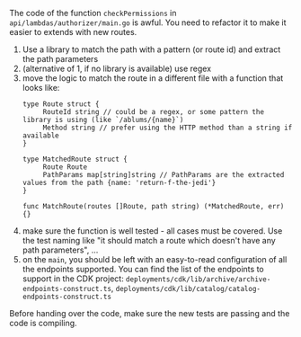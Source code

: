 The code of the function `checkPermissions` in `api/lambdas/authorizer/main.go` is awful. You need to refactor it to make it easier to extends with new routes.

1. Use a library to match the path with a pattern (or route id) and extract the path parameters
2. (alternative of 1, if no library is available) use regex
3. move the logic to match the route in a different file with a function that looks like:
   ```golang
   type Route struct {
        RouteId string // could be a regex, or some pattern the library is using (like `/ablums/{name}`)
        Method string // prefer using the HTTP method than a string if available
   }
   
   type MatchedRoute struct {
        Route Route
        PathParams map[string]string // PathParams are the extracted values from the path {name: 'return-f-the-jedi'}
   }
   
   func MatchRoute(routes []Route, path string) (*MatchedRoute, err) {}
   ```
4. make sure the function is well tested - all cases must be covered. Use the test naming like "it should match a route which doesn't have any path
   parameters", ...
5. on the `main`, you should be left with an easy-to-read configuration of all the endpoints supported. You can find the list of the endpoints to support in the
   CDK project: `deployments/cdk/lib/archive/archive-endpoints-construct.ts`, `deployments/cdk/lib/catalog/catalog-endpoints-construct.ts`

Before handing over the code, make sure the new tests are passing and the code is compiling.
